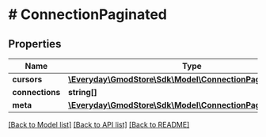 # # ConnectionPaginated

## Properties

Name | Type | Description | Notes
------------ | ------------- | ------------- | -------------
**cursors** | [**\Everyday\GmodStore\Sdk\Model\ConnectionPaginatedCursors**](ConnectionPaginatedCursors.md) |  |
**connections** | **string[]** |  |
**meta** | [**\Everyday\GmodStore\Sdk\Model\ConnectionPaginatedMeta**](ConnectionPaginatedMeta.md) |  |

[[Back to Model list]](../../README.md#models) [[Back to API list]](../../README.md#endpoints) [[Back to README]](../../README.md)
